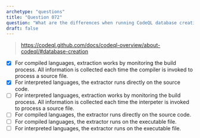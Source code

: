 ```yaml
---
archetype: "questions"
title: "Question 072"
question: "What are the differences when running CodeQL database creation for compiled and interpreted languages? (Choose two.)"
draft: false
---
```




> https://codeql.github.com/docs/codeql-overview/about-codeql/#database-creation
- [x] For compiled languages, extraction works by monitoring the build process. All information is collected each time the compiler is invoked to process a source file.
- [x] For interpreted languages, the extractor runs directly on the source code.
- [ ] For interpreted languages, extraction works by monitoring the build process. All information is collected each time the interpeter is invoked to process a source file.
- [ ] For compiled languages, the extractor runs directly on the source code.
- [ ] For compiled languages, the extractor runs on the executable file.
- [ ] For interpreted languages, the extractor runs on the executable file.
